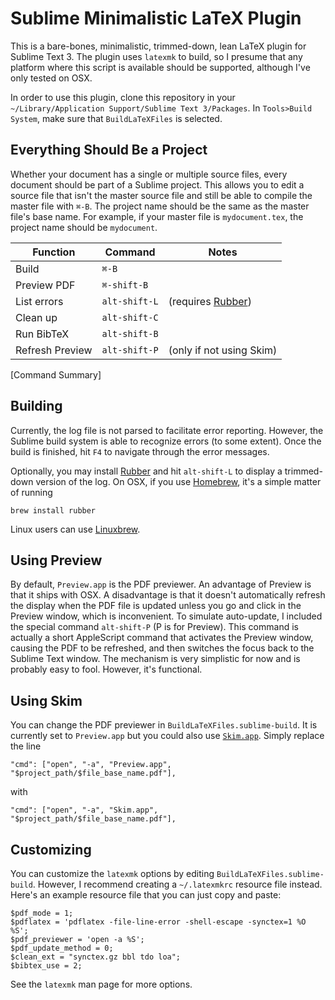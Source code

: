 # Sublime Minimalistic LaTeX Plugin

This is a bare-bones, minimalistic, trimmed-down, lean LaTeX plugin for Sublime Text 3. The plugin uses `latexmk` to build, so I presume that any platform where this script is available should be supported, although I've only tested on OSX.

In order to use this plugin, clone this repository in your `~/Library/Application Support/Sublime Text 3/Packages`. In `Tools>Build System`, make sure that `BuildLaTeXFiles` is selected.

## Everything Should Be a Project

Whether your document has a single or multiple source files, every document should be part of a Sublime project. This allows you to edit a source file that isn't the master source file and still be able to compile the master file with `⌘-B`. The project name should be the same as the master file's base name. For example, if your master file is `mydocument.tex`, the project name should be `mydocument`.

Function        | Command       | Notes
----------------|---------------|-------------------------
Build           | `⌘-B`         |
Preview PDF     | `⌘-shift-B`   |
List errors     | `alt-shift-L` | (requires [Rubber](https://launchpad.net/rubber))
Clean up        | `alt-shift-C` |
Run BibTeX      | `alt-shift-B` |
Refresh Preview | `alt-shift-P` | (only if not using Skim)
[Command Summary]

## Building

Currently, the log file is not parsed to facilitate error reporting. However, the Sublime build system is able to recognize errors (to some extent). Once the build is finished, hit `F4` to navigate through the error messages.

Optionally, you may install [Rubber](https://launchpad.net/rubber) and hit `alt-shift-L` to display a trimmed-down version of the log. On OSX, if you use [Homebrew](http://brew.sh), it's a simple matter of running
````
brew install rubber
````
Linux users can use [Linuxbrew](https://github.com/Homebrew/linuxbrew).

## Using Preview

By default, `Preview.app` is the PDF previewer. An advantage of Preview is that it ships with OSX. A disadvantage is that it doesn't automatically refresh the display when the PDF file is updated unless you go and click in the Preview window, which is inconvenient. To simulate auto-update, I included the special command `alt-shift-P` (P is for Preview). This command is actually a short AppleScript command that activates the Preview window, causing the PDF to be refreshed, and then switches the focus back to the Sublime Text window. The mechanism is very simplistic for now and is probably easy to fool. However, it's functional.

## Using Skim

You can change the PDF previewer in `BuildLaTeXFiles.sublime-build`. It is currently set to `Preview.app` but you could also use [`Skim.app`](http://skim-app.sourceforge.net). Simply replace the line

    "cmd": ["open", "-a", "Preview.app", "$project_path/$file_base_name.pdf"],

with

    "cmd": ["open", "-a", "Skim.app", "$project_path/$file_base_name.pdf"],

## Customizing

You can customize the `latexmk` options by editing `BuildLaTeXFiles.sublime-build`. However, I recommend creating a `~/.latexmkrc` resource file instead. Here's an example resource file that you can just copy and paste:

````
$pdf_mode = 1;
$pdflatex = 'pdflatex -file-line-error -shell-escape -synctex=1 %O %S';
$pdf_previewer = 'open -a %S';
$pdf_update_method = 0;
$clean_ext = "synctex.gz bbl tdo loa";
$bibtex_use = 2;
````

See the `latexmk` man page for more options.
